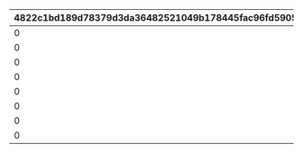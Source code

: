 |4822c1bd189d78379d3da36482521049b178445fac96fd59050c3b9843b34a02|e9c6e73314d45e916459a61440cfbb614890ae464f67822d0909729f6def4c11|26276920fe655b3198dcc30d234ecc2a54ad956850bf191f5eef889f57ed78bb|2518760d1c4aa3e04ed3e5455fcf068cbab22eb72ec041b9db14ff69b8902ff4|02d1108974221f97661f1fc2f7014807f1988cbf25079b1c8ba3323929de533a|8406a3fe982398800e7dc7d9084689525e61214e970083dfc27bb072671d4f8e|69fcf1256281a3bac723c3f9f2f2dfb8647c088292944362b7a26f38c42e9031|6b37df7f17bb0d2bd8cdca3a0b1e7199c1aa724bc519b84f25d5022c718678df|bb4cc33a289a9dc01d3177a951b1d91c3096fcc7beaeab328a9181b279ce1a57|75bd0c2d838f67849c9b509b5017fefc8f239e6012941d5b14f0ffae809bac5a|01f1f917f2e1382027c3ec7f77ce55e774bdb831b65c988eb6296c042e7b76c5|927aa8031a706bfcb3e9710db62ca47a47a3eb2b4f89f93ecd6bce1f6f7c8121|00170d0c9b6ae507eb261f114cb3c45a737ddacd41d4890e34f8aef70eb7a4e8|bc5550a878e0ca6a34d49fafb10575b9a0c95dcd93fb9c041b1f0d02b81694ab|4b306fab52af3dc8de969b8ede31fd9b2223704a7028e6d98889f7c9dcab65f3|bb11575dafdb93c33a82e52c930f46dfa005d104848390bbc646815f9a540725|
| --- | --- | --- | --- | --- | --- | --- | --- | --- | --- | --- | --- | --- | --- | --- | --- |
|0|0|0|0|50|0|0|0|0|1001201|91002|0|8|0|0|0|
|0|0|0|0|50|0|0|0|0|1001202|91002|0|8|0|0|0|
|0|0|0|0|50|0|0|0|0|1001203|91002|0|8|0|0|0|
|0|0|0|0|100|0|0|0|0|1001204|91002|0|8|0|0|0|
|0|0|0|0|50|0|0|0|0|2001201|91002|0|8|0|0|0|
|0|0|0|0|50|0|0|0|0|2001202|91002|0|8|0|0|0|
|0|0|0|0|50|0|0|0|0|2001203|91002|0|8|0|0|0|
|0|0|0|0|100|0|0|0|0|2001204|91002|0|8|0|0|0|